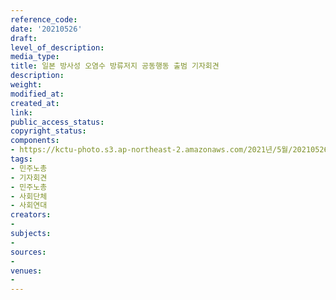 ```yaml
---
reference_code: 
date: '20210526'
draft: 
level_of_description: 
media_type: 
title: 일본 방사성 오염수 방류저지 공동행동 출범 기자회견
description: 
weight: 
modified_at: 
created_at: 
link: 
public_access_status: 
copyright_status: 
components:
- https://kctu-photo.s3.ap-northeast-2.amazonaws.com/2021년/5월/20210526-일본+방사성+오염수+방류저지+공동행동+출범+기자회견_민주노총_기자회견_민주노총_사회단체_사회연대/_5D40137.jpg
tags:
- 민주노총
- 기자회견
- 민주노총
- 사회단체
- 사회연대
creators:
- 
subjects:
- 
sources:
- 
venues:
- 
---
```


